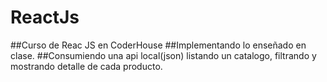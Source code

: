 # ReactJs
##Curso de Reac JS en CoderHouse
##Implementando lo enseñado en clase.
##Consumiendo una api local(json) listando un catalogo, filtrando y mostrando detalle de cada producto.
